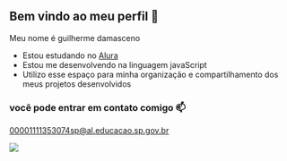 ## Bem vindo ao meu perfil 🖤

Meu nome é guilherme damasceno

- Estou estudando no [Alura](https://www.alura.com.br)
- Estou me desenvolvendo na linguagem javaScript
- Utilizo esse espaço para minha organização e compartilhamento dos meus projetos desenvolvidos

 ### você pode entrar em contato comigo 📫

 00001111353074sp@al.educacao.sp.gov.br

 ![](
 https://media1.tenor.com/m/omJbisofB98AAAAC/pepe-clown.gif)
